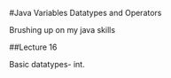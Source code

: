 #Java Variables Datatypes and Operators

Brushing up on my java skills

##Lecture 16

Basic datatypes- int.
